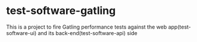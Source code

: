 # test-software-gatling
This is a project to fire Gatling performance tests against the web app(test-software-ui) and its back-end(test-software-api) side
